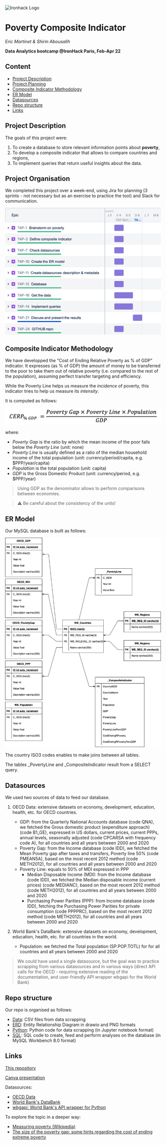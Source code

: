 <img src="https://bit.ly/2VnXWr2" alt="Ironhack Logo" width="100"/>

# Poverty Composite Indicator
*Eric Martinet & Shirin Abousalih*

**Data Analytics bootcamp @IronHack Paris, Feb-Apr 22**

## Content
- [Project Description](#project-description)
- [Project Planning](#project-planning)
- [Composite Indicator Methodology](#composite-indicator-methodology)
- [ER Model](#er-model)
- [Datasources](#datasources)
- [Repo structure](#repo-structure)
- [Links](#links)

## Project Description
The goals of this project were:

1. To create a database to store relevant information points about **poverty**,
2. To develop a composite indicator that allows to compare countries and regions,
3. To implement queries that return useful insights about the data.

## Project Organisation
We completed this project over a week-end, using Jira for planning (3 sprints - not necessary but as an exercise to practice the tool) and Slack for communication.

![JIRA planning](./JIRA_planning.png)

## Composite Indicator Methodology
We have developped the "Cost of Ending Relative Poverty as % of GDP" indicator. It expresses (as % of GDP) the amount of money to be transferred to the poor to take them out of relative poverty (i.e. compared to the rest of the population), assuming perfect transfer targeting and efficiency.

While the Poverty Line helps us measure the *incidence* of poverty, this indicator tries to help us measure its *intensity*.

It is computed as follows:

![CERP %GDP formula](./CERP_indicator.png)

where:

- *Poverty Gap* is the ratio by which the mean income of the poor falls below the *Poverty Line* (unit: none)
- *Poverty Line* is usually defined as a ratio of the median household income of the total population (unit: currency/period/capita, e.g. $PPP/year/capita)
- *Population* is the total population (unit: capita)
- *GDP* is the Gross Domestic Product (unit: currency/period, e.g. $PPP/year)

> Using GDP as the denominator allows to perform comparisons between economies.

> :warning: Be careful about the consistency of the units!

## ER Model
Our MySQL database is built as follows:

![ERD](./ERD/ERD.png)

The country ISO3 codes enables to make joins between all tables.

The tables \_PovertyLine and \_CompositeIndicator result from a SELECT query.


## Datasources

We used two sources of data to feed our database.

1. OECD Data: extensive datasets on economy, development, education, health, etc. for OECD countries.
	- GDP: from the Quarterly National Accounts database (code QNA), we fetched the Gross domestic product (expenditure approach) (code B1_GE), expressed in US dollars, current prices, current PPPs, annual levels, seasonally adjusted (code CPCARSA with frequency code A), for all countries and all years between 2000 and 2020
	- Poverty Gap: from the Income database (code IDD), we fetched the Mean Poverty gap after taxes and transfers, Poverty line 50% (code PMEAN5A), based on the most recent 2012 method (code METH2012), for all countries and all years between 2000 and 2020
	- Poverty Line: equals to 50% of MDI expressed in PPP
		- Median Disposable Income (MDI): from the Income database (code IDD), we fetched the Median disposable income (current prices) (code MEDIANC), based on the most recent 2012 method (code METH2012), for all countries and all years between 2000 and 2020
		- Purchasing Power Parities (PPP): from Income database (code IDD), fetching the Purchasing Power Parities for private consumption (code PPPPRC), based on the most recent 2012 method (code METH2012), for all countries and all years between 2000 and 2020

2. World Bank's DataBank: extensive datasets on economy, development, education, health, etc. for all countries in the world.
	- Population: we fetched the Total population (SP.POP.TOTL) for for all countries and all years between 2000 and 2020

> We could have used a single datasource, but the goal was to practice scrapping from various datasources and in various ways (direct API calls for the OECD - requiring extensive reading of the documentation, and user-friendly API wrapper wbgapi for the World Bank)



## Repo structure

Our repo is organised as follows:

- [Data](./Data): CSV files from data scrapping
- [ERD](./ERD): Entity Relationship Diagram in drawio and PNG formats
- [Python](./Python): Python code for data scrapping (in Jupyter notebook format)
- [SQL](./SQL): SQL code to create, feed and perform analyses on the database (in MySQL Workbench 8.0 format)

## Links
[This repository](https://github.com/eric-martinet/Poverty_composite_indicator/)

[Canva presentation](https://www.canva.com/design/DAE6PUT1mes/LuosCamjI5xOoI6We61vSw/view?utm_content=DAE6PUT1mes&utm_campaign=designshare&utm_medium=link&utm_source=sharebutton)

Datasources:

- [OECD Data](https://data.oecd.org)
- [World Bank's DataBank](https://databank.worldbank.org)
- [wbgapi: World Bank's API wrapper for Python](https://pypi.org/project/wbgapi/)

To explore the topic in a deeper way:

- [Measuring poverty (Wikipedia)](https://en.wikipedia.org/wiki/Measuring_poverty)
- [The size of the poverty gap: some hints regarding the cost of ending extreme poverty](https://ourworldindata.org/size-poverty-gap)

